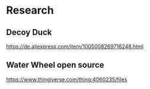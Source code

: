 # Research

## Decoy Duck
https://de.aliexpress.com/item/1005008269716248.html

## Water Wheel open source
https://www.thingiverse.com/thing:4060235/files
